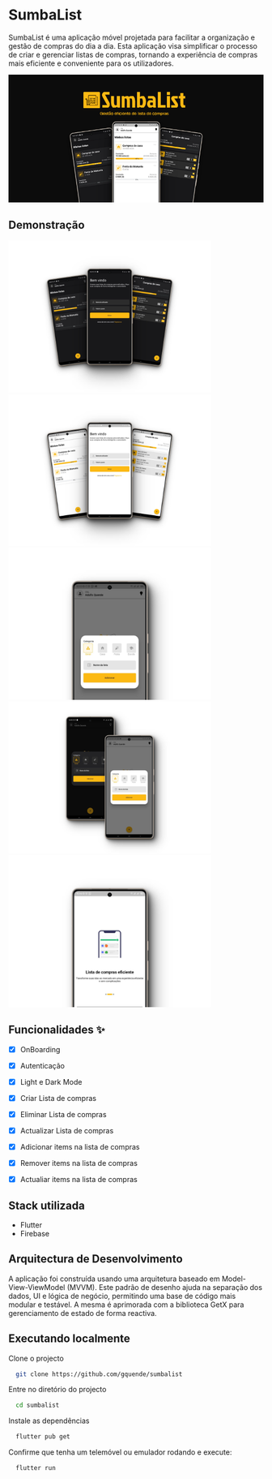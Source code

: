 


# SumbaList

SumbaList é uma aplicação móvel projetada para facilitar a organização e gestão de compras do dia a dia. Esta aplicação visa simplificar o processo de criar e gerenciar listas de compras, tornando a experiência de compras mais eficiente e conveniente para os utilizadores.

![GitHub Cards Preview](https://github.com/gquende/sumbalist/blob/develop/images/banner.png)



## Demonstração


<img src="https://github.com/gquende/sumbalist/blob/develop/images/1.png" height="300em" /> <img src="https://github.com/gquende/sumbalist/blob/develop/images/2.png" height="300em" /> <img src="https://github.com/gquende/sumbalist/blob/develop/images/3.png" height="300em" /> <img src="https://github.com/gquende/sumbalist/blob/develop/images/4.png" height="300em" /> <img src="https://github.com/gquende/sumbalist/blob/develop/images/5.png" height="300em"/>


## Funcionalidades ✨

* [x] OnBoarding
* [x] Autenticação
* [x] Light e Dark Mode
* [x] Criar Lista de compras
* [x] Eliminar Lista de compras
* [x] Actualizar Lista de compras
* [x] Adicionar items na lista de compras
* [x] Remover items na lista de compras
* [x] Actualiar items na lista de compras


## Stack utilizada

* Flutter
* Firebase

## Arquitectura de Desenvolvimento

A aplicação foi construída usando uma arquitetura baseado em Model-View-ViewModel (MVVM).
Este padrão de desenho ajuda na separação dos dados,
UI e lógica de negócio, permitindo uma base de código mais modular e
testável. A mesma é aprimorada com a biblioteca GetX para gerenciamento de estado de forma reactiva.

## Executando localmente

Clone o projecto

```bash
  git clone https://github.com/gquende/sumbalist
```

Entre no diretório do projecto

```bash
  cd sumbalist
```

Instale as dependências

```bash
  flutter pub get
```

Confirme que tenha um telemóvel ou emulador rodando e execute:

```bash
  flutter run
```


